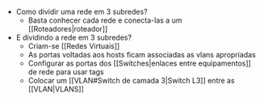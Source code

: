 - Como dividir uma rede em 3 subredes?
	- Basta conhecer cada rede e conecta-las a um [[Roteadores|roteador]]
- E dividindo a rede em 3 subredes?
	- Criam-se [[Redes Virtuais]]
	- As portas voltadas aos hosts ficam associadas as vlans apropriadas
	- Configurar as portas dos [[Switches|enlaces entre equipamentos]] de rede para usar tags
	- Colocar um [[VLAN#Switch de camada 3|Switch L3]] entre as [[VLAN|VLANS]]
